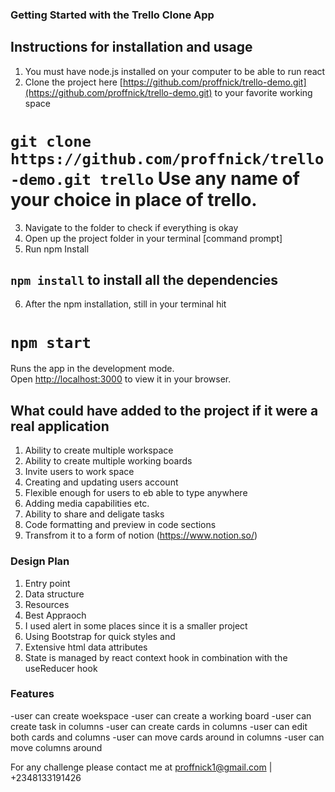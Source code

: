 ### Getting Started with the Trello Clone App


## Instructions for installation and usage
1. You must have node.js installed on your computer to be able to run react
2. Clone the project here
[https://github.com/proffnick/trello-demo.git](https://github.com/proffnick/trello-demo.git) to your favorite working space

# `git clone https://github.com/proffnick/trello-demo.git trello` Use any name of your choice in place of trello.

3. Navigate to the folder to check if everything is okay
4. Open up the project folder in your terminal [command prompt]
5. Run npm Install
##    `npm install` to install all the dependencies
6. After the npm installation, still in your terminal hit
# `npm start`

Runs the app in the development mode.\
Open [http://localhost:3000](http://localhost:3000) to view it in your browser.


## What could have added to the project if it were a real application
1. Ability to create multiple workspace
2. Ability to create multiple working boards
3. Invite users to work space
4. Creating and updating users account
5. Flexible enough for users to eb able to type anywhere
6. Adding media capabilities etc.
7. Ability to share and deligate tasks
8. Code formatting and preview in code sections
9. Transfrom it to a form of notion (https://www.notion.so/)

### Design Plan 
1. Entry point
2. Data structure
3. Resources
4. Best Appraoch
5. I used alert in some places since it is a smaller project
6. Using Bootstrap for quick styles and 
7. Extensive html data attributes
8. State is managed by react context hook in combination with the useReducer hook

### Features
-user can create woekspace
-user can create a working board
-user can create task in columns
-user can create cards in columns
-user can edit both cards and columns
-user can move cards around in columns
-user can move columns around 

For any challenge please contact me at proffnick1@gmail.com | +2348133191426

